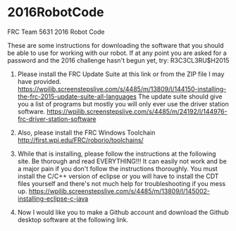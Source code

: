 # 2016RobotCode
FRC Team 5631 2016 Robot Code

These are some instructions for downloading the software that you should be able to use for working with our robot.
If at any point you are asked for a password and the 2016 challenge hasn't begun yet, try: R3C3CL3RU$H2015

1.	Please install the FRC Update Suite at this link or from the ZIP file I may have provided.
	https://wpilib.screenstepslive.com/s/4485/m/13809/l/144150-installing-the-frc-2015-update-suite-all-languages
	The update suite should give you a list of programs but mostly you will only ever use the driver station software.
	https://wpilib.screenstepslive.com/s/4485/m/24192/l/144976-frc-driver-station-software

2. 	Also, please install the FRC Windows Toolchain
	http://first.wpi.edu/FRC/roborio/toolchains/

3.	While that is installing, please follow the instructions at the following site.
	Be thorough and read EVERYTHING!!! It can easily not work and be a major pain if you don't follow the instructions thoroughly.
	You must install the C/C++ version of eclipse or you will have to install the CDT files yourself and there's not much help for troubleshooting if you mess up.
https://wpilib.screenstepslive.com/s/4485/m/13809/l/145002-installing-eclipse-c-java

4.	Now I would like you to make a Github account and download the Github desktop software at the following link.
